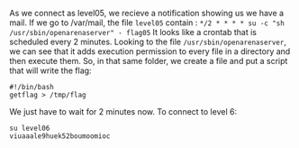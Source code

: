 As we connect as level05, we recieve a notification showing us we have a mail.
If we go to /var/mail, the file `level05` contain :
`*/2 * * * * su -c "sh /usr/sbin/openarenaserver" - flag05`
It looks like a crontab that is scheduled every 2 minutes.
Looking to the file `/usr/sbin/openarenaserver`, we can see that it adds execution permission to every file in a directory and then execute them.
So, in that same folder, we create a file and put a script that will write the flag:
```
#!/bin/bash
getflag > /tmp/flag
```
We just have to wait for 2 minutes now.
To connect to level 6:
```
su level06
viuaaale9huek52boumoomioc
```

